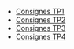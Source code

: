 - [Consignes TP1](consignes/consignes_TP1.md)
- [Consignes TP2](consignes/consignes_TP2.md)
- [Consignes TP3](consignes/consignes_TP3.md)
- [Consignes TP4](consignes/Consignes.html)